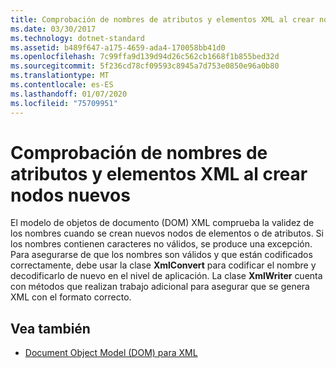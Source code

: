 ```yaml
---
title: Comprobación de nombres de atributos y elementos XML al crear nodos nuevos
ms.date: 03/30/2017
ms.technology: dotnet-standard
ms.assetid: b489f647-a175-4659-ada4-170058bb41d0
ms.openlocfilehash: 7c99ffa9d139d94d26c562cb1668f1b855bed32d
ms.sourcegitcommit: 5f236cd78cf09593c8945a7d753e0850e96a0b80
ms.translationtype: MT
ms.contentlocale: es-ES
ms.lasthandoff: 01/07/2020
ms.locfileid: "75709951"
---
```

# <a name="xml-element-and-attribute-name-verification-when-creating-new-nodes"></a>Comprobación de nombres de atributos y elementos XML al crear nodos nuevos
El modelo de objetos de documento (DOM) XML comprueba la validez de los nombres cuando se crean nuevos nodos de elementos o de atributos. Si los nombres contienen caracteres no válidos, se produce una excepción. Para asegurarse de que los nombres son válidos y que están codificados correctamente, debe usar la clase **XmlConvert** para codificar el nombre y decodificarlo de nuevo en el nivel de aplicación. La clase **XmlWriter** cuenta con métodos que realizan trabajo adicional para asegurar que se genera XML con el formato correcto.  
  
## <a name="see-also"></a>Vea también

- [Document Object Model (DOM) para XML](../../../../docs/standard/data/xml/xml-document-object-model-dom.md)
